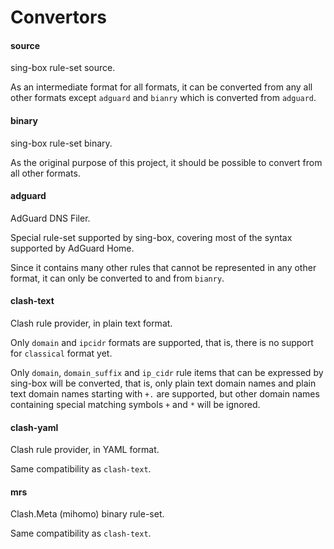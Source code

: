 # Convertors

#### source

sing-box rule-set source.

As an intermediate format for all formats, it can be converted from any all other formats
except `adguard` and `bianry` which is converted from `adguard`.

#### binary

sing-box rule-set binary.

As the original purpose of this project, it should be possible to convert from all other formats.

#### adguard

AdGuard DNS Filer.

Special rule-set supported by sing-box, covering most of the syntax supported by AdGuard Home.

Since it contains many other rules that cannot be represented in any other format,
it can only be converted to and from `bianry`.

#### clash-text

Clash rule provider, in plain text format.

Only `domain` and `ipcidr` formats are supported, that is, there is no support for `classical` format yet.

Only `domain`, `domain_suffix` and `ip_cidr` rule items that can be expressed by sing-box will be converted,
that is, only plain text domain names and plain text domain names starting with `+.` are supported, 
but other domain names containing special matching symbols `+` and `*` will be ignored.

#### clash-yaml

Clash rule provider, in YAML format.

Same compatibility as `clash-text`.

#### mrs

Clash.Meta (mihomo) binary rule-set.

Same compatibility as `clash-text`.
